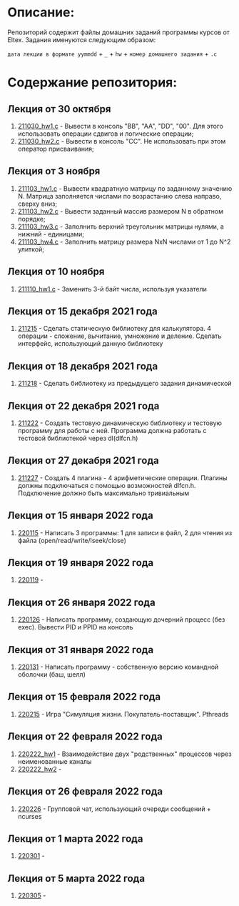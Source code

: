 # Описание:
  
Репозиторий содержит файлы домашних заданий программы курсов от Eltex. Задания именуются следующим образом:
  
`дата лекции в формате yymmdd` + `_` + `hw` + `номер домашнего задания` + `.c`
  
# Содержание репозитория:

## Лекция от 30 октября

1. [211030_hw1.c](211030_hw1.c) - Вывести в консоль "BB", "AA", "DD", "00". Для этого использовать операции сдвигов и логические операции;
2. [211030_hw2.c](211030_hw2.c) - Вывести в консоль "CC". Не использовать при этом оператор присваивания;

## Лекция от 3 ноября
1. [211103_hw1.c](211103_hw1.c) - Вывести квадратную матрицу по заданному значению N. Матрица заполняется числами по возрастанию слева направо, сверху вниз;
2. [211103_hw2.c](211103_hw2.c) - Вывести заданный массив размером N в обратном порядке;
3. [211103_hw3.c](211103_hw3.c) - Заполнить верхний треугольник матрицы нулями, а нижний - единицами;
4. [211103_hw4.c](211103_hw4.c) - Заполнить матрицу размера NxN числами от 1 до N^2 улиткой;

## Лекция от 10 ноября

1. [211110_hw1.c](211110_hw1.c) - Заменить 3-й байт числа, используя указатели

## Лекция от 15 декабря 2021 года

1. [211215](211215) - Сделать статическую библиотеку для калькулятора. 4 операции - сложение, вычитание, умножение и деление. Сделать интерфейс, использующий данную библиотеку

## Лекция от 18 декабря 2021 года

1. [211218](211218) - Сделать библиотеку из предыдущего задания динамической

## Лекция от 22 декабря 2021 года

1. [211222](211222) - Создать тестовую динамическую библиотеку и тестовую программу для работы с ней. Программа должна работать с тестовой библиотекой через dl(dlfcn.h)

## Лекция от 27 декабря 2021 года

1. [211227](211227) - Создать 4 плагина - 4 арифметические операции. Плагины должны подключаться с помощью возможностей dlfcn.h. Подключение должно быть максимально тривиальным

## Лекция от 15 января 2022 года

1. [220115](220115) - Написать 3 программы: 1 для записи в файл, 2 для чтения из файла (open/read/write/lseek/close)

## Лекция от 19 января 2022 года

1. [220119]() - 

## Лекция от 26 января 2022 года

1. [220126](220126) - Написать программу, создающую дочерний процесс (без exec). Вывести PID и PPID на консоль

## Лекция от 31 января 2022 года

1. [220131](220131) - Написать программу - собственную версию командной оболочки (баш, шелл)

## Лекция от 15 февраля 2022 года

1. [220215](220215) - Игра "Симуляция жизни. Покупатель-поставщик". Pthreads

## Лекция от 22 февраля 2022 года

1. [220222_hw1](220222_hw1) - Взаимодействие двух "родственных" процессов через неименованные каналы
2. [220222_hw2]() - 

## Лекция от 26 февраля 2022 года

1. [220226](220226) - Групповой чат, использующий очереди сообщений + ncurses

## Лекция от 1 марта 2022 года

1. [220301]() - 

## Лекция от 5 марта 2022 года

1. [220305]() - 